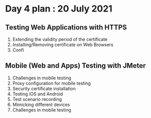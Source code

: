 # Day 4 plan : 20 July 2021

## Testing Web Applications with HTTPS
1. Extending the validity period of the certificate 
2. Installing/Removing certificate on Web Browsers 
3. Confi

## Mobile (Web and Apps) Testing with JMeter 
1. Challenges in mobile testing 
2. Proxy configuration for mobile testing 
3. Security certificate installation 
4. Testing iOS and Android 
5. Test scenario recording 
6. Mimicking different devices 
7. Challenges in mobile testing 




